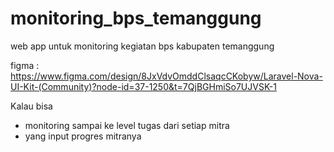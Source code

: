 # monitoring_bps_temanggung
web app untuk monitoring kegiatan bps kabupaten temanggung

figma : https://www.figma.com/design/8JxVdvOmddClsaqcCKobyw/Laravel-Nova-UI-Kit-(Community)?node-id=37-1250&t=7QjBGHmiSo7UJVSK-1


Kalau bisa
- monitoring sampai ke level tugas dari setiap mitra
- yang input progres mitranya


